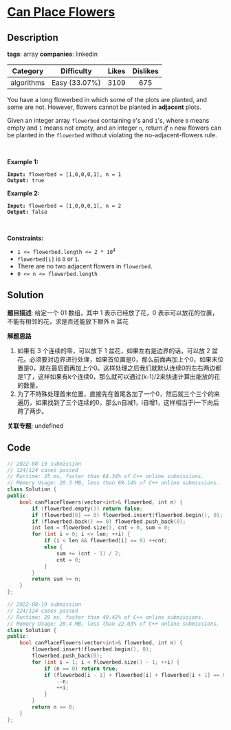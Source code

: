 # [Can Place Flowers](https://leetcode.com/problems/can-place-flowers/description/)

## Description

**tags**: array
**companies**: linkedin

|  Category  |  Difficulty   | Likes | Dislikes |
| :--------: | :-----------: | :---: | :------: |
| algorithms | Easy (33.07%) | 3109  |   675    |

<p>You have a long flowerbed in which some of the plots are planted, and some are not. However, flowers cannot be planted in <strong>adjacent</strong> plots.</p>

<p>Given an integer array <code>flowerbed</code> containing <code>0</code>&#39;s and <code>1</code>&#39;s, where <code>0</code> means empty and <code>1</code> means not empty, and an integer <code>n</code>, return <em>if</em> <code>n</code> new flowers can be planted in the <code>flowerbed</code> without violating the no-adjacent-flowers rule.</p>

<p>&nbsp;</p>
<p><strong>Example 1:</strong></p>
<pre><code><strong>Input:</strong> flowerbed = [1,0,0,0,1], n = 1
<strong>Output:</strong> true</code></pre><p><strong>Example 2:</strong></p>
<pre><code><strong>Input:</strong> flowerbed = [1,0,0,0,1], n = 2
<strong>Output:</strong> false</code></pre>
<p>&nbsp;</p>
<p><strong>Constraints:</strong></p>

<ul>
  <li><code>1 &lt;= flowerbed.length &lt;= 2 * 10<sup>4</sup></code></li>
  <li><code>flowerbed[i]</code> is <code>0</code> or <code>1</code>.</li>
  <li>There are no two adjacent flowers in <code>flowerbed</code>.</li>
  <li><code>0 &lt;= n &lt;= flowerbed.length</code></li>
</ul>

## Solution

**题目描述**: 给定一个 01 数组，其中 1 表示已经放了花，0 表示可以放花的位置，不能有相邻的花，求是否还能放下额外 n 盆花

**解题思路**

1. 如果有 3 个连续的零，可以放下 1 盆花，如果左右是边界的话，可以放 2 盆花。必须要对边界进行处理，如果首位置是0，那么前面再加上个0，如果末位置是0，就在最后面再加上个0。这样处理之后我们就默认连续0的左右两边都是1了，这样如果有k个连续0，那么就可以通过(k-1)/2来快速计算出能放的花的数量。
2. 为了不特殊处理首末位置，直接先在首尾各加了一个0，然后就三个三个的来遍历，如果找到了三个连续的0，那么n自减1，i自增1，这样相当于i一下向后跨了两步。

**关联专题**: undefined

## Code

```cpp
// 2022-08-19 submission
// 124/124 cases passed
// Runtime: 25 ms, faster than 64.34% of C++ online submissions.
// Memory Usage: 20.3 MB, less than 69.14% of C++ online submissions.
class Solution {
public:
    bool canPlaceFlowers(vector<int>& flowerbed, int n) {
        if (flowerbed.empty()) return false;
        if (flowerbed[0] == 0) flowerbed.insert(flowerbed.begin(), 0);
        if (flowerbed.back() == 0) flowerbed.push_back(0);
        int len = flowerbed.size(), cnt = 0, sum = 0;
        for (int i = 0; i <= len; ++i) {
            if (i < len && flowerbed[i] == 0) ++cnt;
            else {
                sum += (cnt - 1) / 2;
                cnt = 0;
            }
        }
        return sum >= n;
    }
};
```

```cpp
// 2022-08-19 submission
// 124/124 cases passed
// Runtime: 29 ms, faster than 49.42% of C++ online submissions.
// Memory Usage: 20.4 MB, less than 22.03% of C++ online submissions.
class Solution {
public:
    bool canPlaceFlowers(vector<int>& flowerbed, int n) {
        flowerbed.insert(flowerbed.begin(), 0);
        flowerbed.push_back(0);
        for (int i = 1; i < flowerbed.size() - 1; ++i) {
            if (n == 0) return true;
            if (flowerbed[i - 1] + flowerbed[i] + flowerbed[i + 1] == 0) {
                --n;
                ++i;
            }
        }
        return n <= 0;
    }
};
```
